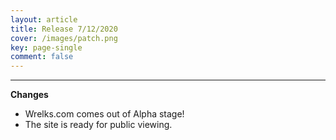 ```yaml
---
layout: article
title: Release 7/12/2020
cover: /images/patch.png
key: page-single
comment: false
---
```

   
---
   
**Changes**

- Wrelks.com comes out of Alpha stage! 
- The site is ready for public viewing.

